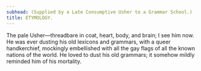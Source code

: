 ```yaml
---
subhead: (Supplied by a Late Consumptive Usher to a Grammar School.)
title: ETYMOLOGY.
---
```


The pale Usher—threadbare in coat, heart, body, and brain; I see him now. He was ever dusting his old lexicons and grammars, with a queer handkerchief, mockingly embellished with all the gay flags of all the known nations of the world. He loved to dust his old grammars; it somehow mildly reminded him of his mortality.